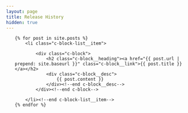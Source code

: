 ```yaml
---
layout: page
title: Release History
hidden: true
---
```


<ul class="c-block-list">

    {% for post in site.posts %}
        <li class="c-block-list__item">

			<div class="c-block">
				<h2 class="c-block__heading"><a href="{{ post.url | prepend: site.baseurl }}" class="c-block__link">{{ post.title }}</a></h2>
            	<div class="c-block__desc">
					{{ post.content }}
				</div><!--end c-block__desc-->
			</div><!--end c-block-->

        </li><!--end c-block-list__item-->
    {% endfor %}
	
</ul><!--end c-block-list-->
